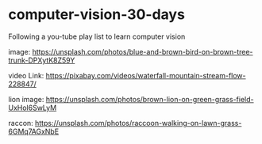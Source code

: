 # computer-vision-30-days
Following a you-tube play list to learn computer vision

image: https://unsplash.com/photos/blue-and-brown-bird-on-brown-tree-trunk-DPXytK8Z59Y

video Link: https://pixabay.com/videos/waterfall-mountain-stream-flow-228847/

lion image: https://unsplash.com/photos/brown-lion-on-green-grass-field-UxHol6SwLyM

raccon: https://unsplash.com/photos/raccoon-walking-on-lawn-grass-6GMq7AGxNbE